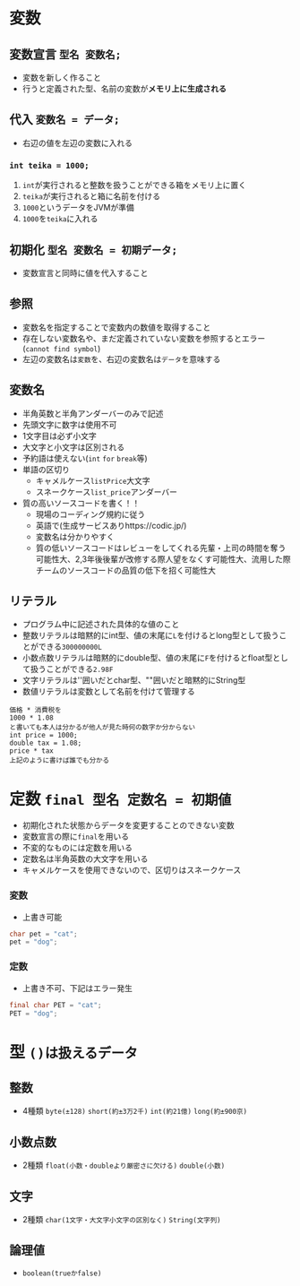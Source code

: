 # 変数
## 変数宣言 `型名 変数名;`
- 変数を新しく作ること
- 行うと定義された型、名前の変数が<b>メモリ上に生成される</b>
## 代入 `変数名 = データ;`
- 右辺の値を左辺の変数に入れる
### `int teika = 1000;`
1. `int`が実行されると整数を扱うことができる箱をメモリ上に置く
2. `teika`が実行されると箱に名前を付ける
3. `1000`というデータをJVMが準備
4. `1000`を`teika`に入れる
## 初期化 `型名 変数名 = 初期データ;`
- 変数宣言と同時に値を代入すること
## 参照
- 変数名を指定することで変数内の数値を取得すること
- 存在しない変数名や、まだ定義されていない変数を参照するとエラー(`cannot find symbol`)
- 左辺の変数名は`変数`を、右辺の変数名は`データ`を意味する
## 変数名
- 半角英数と半角アンダーバーのみで記述
- 先頭文字に数字は使用不可
- 1文字目は必ず小文字
- 大文字と小文字は区別される
- 予約語は使えない(`int` `for` `break`等)
- 単語の区切り
  - キャメルケース`listPrice`大文字
  - スネークケース`list_price`アンダーバー
- 質の高いソースコードを書く！！
  - 現場のコーディング規約に従う
  - 英語で(生成サービスありhttps://codic.jp/)
  - 変数名は分かりやすく
  - 質の低いソースコードはレビューをしてくれる先輩・上司の時間を奪う可能性大、2,3年後後輩が改修する際人望をなくす可能性大、流用した際チームのソースコードの品質の低下を招く可能性大
## リテラル
- プログラム中に記述された具体的な値のこと
- 整数リテラルは暗黙的にint型、値の末尾に`L`を付けるとlong型として扱うことができる`300000000L`
- 小数点数リテラルは暗黙的にdouble型、値の末尾に`F`を付けるとfloat型として扱うことができる`2.98F`
- 文字リテラルは''囲いだとchar型、""囲いだと暗黙的にString型
- 数値リテラルは変数として名前を付けて管理する
```
価格 * 消費税を
1000 * 1.08
と書いても本人は分かるが他人が見た時何の数字か分からない
int price = 1000;
double tax = 1.08;
price * tax
上記のように書けば誰でも分かる
```
# 定数 `final 型名 定数名 = 初期値`
- 初期化された状態からデータを変更することのできない変数
- 変数宣言の際に`final`を用いる
- 不変的なものには定数を用いる
- 定数名は半角英数の大文字を用いる
- キャメルケースを使用できないので、区切りはスネークケース
### 変数
- 上書き可能
```java
char pet = "cat";
pet = "dog";
```
### 定数
- 上書き不可、下記はエラー発生
```java
final char PET = "cat";
PET = "dog";
```
# 型 `()は扱えるデータ`
## 整数
- 4種類 `byte(±128)` `short(約±3万2千)` `int(約21億)` `long(約±900京)`
## 小数点数
- 2種類 `float(小数・doubleより厳密さに欠ける)` `double(小数)`
## 文字
- 2種類 `char(1文字・大文字小文字の区別なく)` `String(文字列)`
## 論理値
- `boolean(trueかfalse)`
